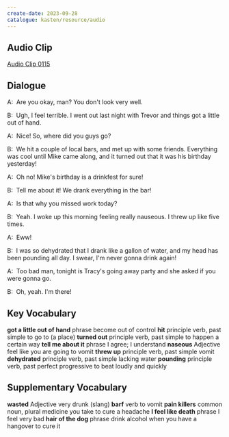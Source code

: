 ```yaml
---
create-date: 2023-09-28
catalogue: kasten/resource/audio
---
```


## Audio Clip
[Audio Clip 0115](https://archive.org/download/englishpod_all/englishpod_0115dg.mp3)

## Dialogue
A:  Are you okay, man?  You don't look very well.

B:  Ugh, I feel terrible.  I went out last night with Trevor and things got a little out of hand.

A:  Nice! So, where did you guys go?

B:  We hit a couple of local bars, and met up with some friends.  Everything was cool until Mike came along, and it turned out that it was his birthday yesterday!

A:  Oh no! Mike's birthday is a drinkfest for sure!

B:  Tell me about it! We drank everything in the bar!

A:  Is that why you missed work today?

B:  Yeah. I woke up this morning feeling really nauseous.  I threw up like five times.

A:  Eww!

B:  I was so dehydrated that I drank like a gallon of water, and my head has been pounding all day.  I swear, I'm never gonna drink again!

A:  Too bad man, tonight is Tracy's going away party and she asked if you were gonna go.

B:  Oh, yeah.  I'm there!

## Key Vocabulary
**got a little out of hand**   phrase                                     become out of control
**hit**                        principle verb, past simple                to go to (a place)
**turned out**                 principle verb, past simple                to happen a certain way
**tell me about it**           phrase                                     I agree; I understand
**naseous**                    Adjective                                  feel like you are going to vomit
**threw up**                   principle verb, past simple                vomit
**dehydrated**                 principle verb, past simple                lacking water
**pounding**                   principle verb, past perfect progressive   to beat loudly and quickly

## Supplementary Vocabulary
**wasted**              Adjective             very drunk (slang)
**barf**                verb                  to vomit
**pain killers**        common noun, plural   medicine you take to cure a headache
**I feel like death**   phrase                I feel very bad
**hair of the dog**     phrase                drink alcohol when you have a hangover to cure it

